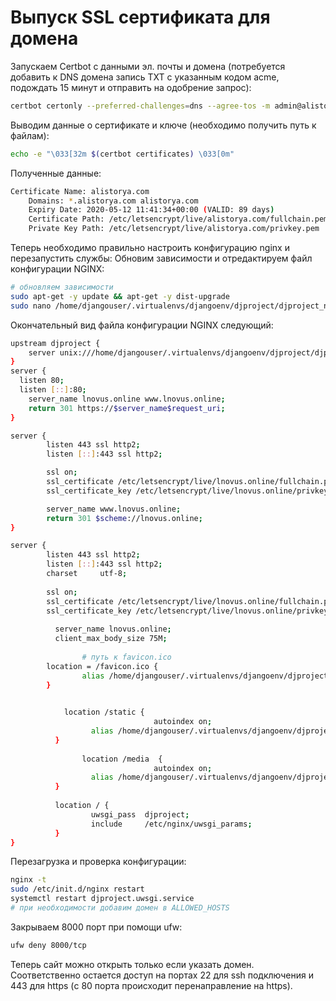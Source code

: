 # Выпуск SSL сертификата для домена

Запускаем Certbot с данными эл. почты и домена \(потребуется добавить к DNS домена запись TXT с указанным кодом acme, подождать 15 минут и отправить на одобрение запрос\):

```bash
certbot certonly --preferred-challenges=dns --agree-tos -m admin@alistorya.com -d *.alistorya.com -d alistorya.com --manual --server https://acme-v02.api.letsencrypt.org/directory
```

Выводим данные о сертификате и ключе \(необходимо получить путь к файлам\):

```bash
echo -e "\033[32m $(certbot certificates) \033[0m"
```

Полученные данные:

```bash
Certificate Name: alistorya.com
    Domains: *.alistorya.com alistorya.com
    Expiry Date: 2020-05-12 11:41:34+00:00 (VALID: 89 days)
    Certificate Path: /etc/letsencrypt/live/alistorya.com/fullchain.pem
    Private Key Path: /etc/letsencrypt/live/alistorya.com/privkey.pem
```

Теперь необходимо правильно настроить конфигурацию nginx и перезапустить службы: Обновим зависимости и отредактируем файл конфигурации NGINX:

```bash
# обновляем зависимости
sudo apt-get -y update && apt-get -y dist-upgrade
sudo nano /home/djangouser/.virtualenvs/djangoenv/djproject/djproject_nginx.conf
```

Окончательный вид файла конфигурации NGINX следующий:

```bash
upstream djproject {
	server unix:///home/djangouser/.virtualenvs/djangoenv/djproject/djproject.sock;
}
server {
  listen 80;
  listen [::]:80;
	server_name lnovus.online www.lnovus.online;
	return 301 https://$server_name$request_uri;
}

server {
        listen 443 ssl http2;
        listen [::]:443 ssl http2;

        ssl on;
        ssl_certificate /etc/letsencrypt/live/lnovus.online/fullchain.pem;
        ssl_certificate_key /etc/letsencrypt/live/lnovus.online/privkey.pem;

        server_name www.lnovus.online;
        return 301 $scheme://lnovus.online;
}

server {
        listen 443 ssl http2;
        listen [::]:443 ssl http2;
        charset     utf-8;
        
        ssl on;
        ssl_certificate /etc/letsencrypt/live/lnovus.online/fullchain.pem;
        ssl_certificate_key /etc/letsencrypt/live/lnovus.online/privkey.pem;
	
	      server_name lnovus.online;
	      client_max_body_size 75M;
	
				# путь к favicon.ico
        location = /favicon.ico {
                alias /home/djangouser/.virtualenvs/djangoenv/djproject/favicon.ico;
        }

	      
		    location /static {
								autoindex on;
	      	      alias /home/djangouser/.virtualenvs/djangoenv/djproject/static/;
	      }
	
				location /media  {
								autoindex on;
	      	      alias /home/djangouser/.virtualenvs/djangoenv/djproject/media/;
	      }
	
	      location / {
	      	      uwsgi_pass  djproject;
	      	      include     /etc/nginx/uwsgi_params;
	      }
}
```

Перезагрузка и проверка конфигурации:

```bash
nginx -t
sudo /etc/init.d/nginx restart
systemctl restart djproject.uwsgi.service
# при необходимости добавим домен в ALLOWED_HOSTS
```

Закрываем 8000 порт при помощи ufw:

```bash
ufw deny 8000/tcp
```

Теперь сайт можно открыть только если указать домен. Соответственно остается доступ на портах 22 для ssh подключения и 443 для https \(с 80 порта происходит перенаправление на https\).

